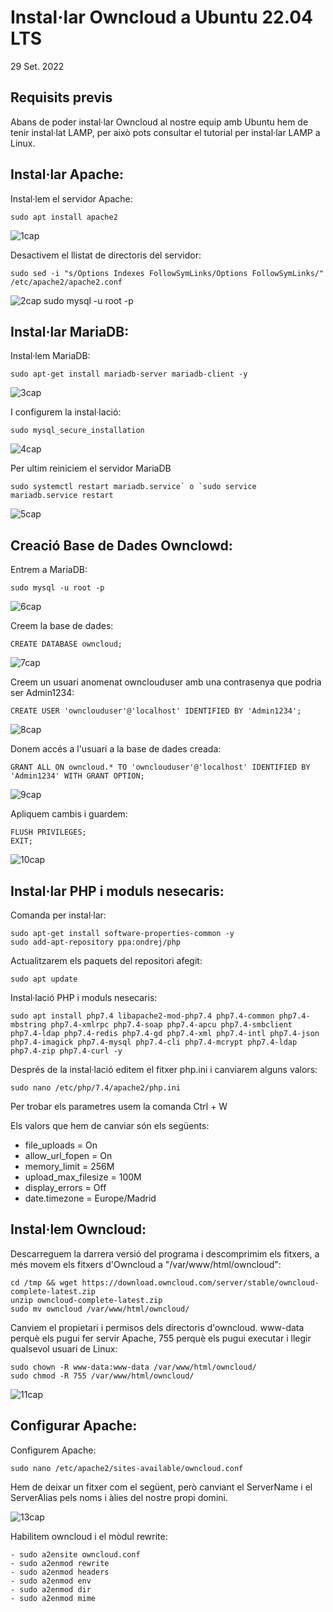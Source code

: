 # Instal·lar Owncloud a Ubuntu 22.04 LTS
29 Set. 2022

## Requisits previs
Abans de poder instal·lar Owncloud al nostre equip amb Ubuntu hem de tenir instal·lat LAMP, per això pots consultar el tutorial per instal·lar LAMP a Linux.

## Instal·lar Apache:
Instal·lem el servidor Apache:

```
sudo apt install apache2
```
![1cap](1.png)

Desactivem el llistat de directoris del servidor:

```
sudo sed -i "s/Options Indexes FollowSymLinks/Options FollowSymLinks/" /etc/apache2/apache2.conf
```
![2cap](2.png)
sudo mysql -u root -p
## Instal·lar MariaDB:
Instal·lem MariaDB:

```
sudo apt-get install mariadb-server mariadb-client -y
```
![3cap](3.png)

I configurem la instal·lació:

```
sudo mysql_secure_installation
```
![4cap](4.png)

Per ultim reiniciem el servidor MariaDB

```
sudo systemctl restart mariadb.service` o `sudo service mariadb.service restart
```
![5cap](5.png)

## Creació Base de Dades Ownclowd:

Entrem a MariaDB:

```
sudo mysql -u root -p
```
![6cap](6.png)

Creem la base de dades:

```
CREATE DATABASE owncloud;
```
![7cap](7.png)

Creem un usuari anomenat ownclouduser amb una contrasenya que podria ser Admin1234:

```
CREATE USER 'ownclouduser'@'localhost' IDENTIFIED BY 'Admin1234';
```
![8cap](8.png)

Donem accés a l'usuari a la base de dades creada:

```
GRANT ALL ON owncloud.* TO 'ownclouduser'@'localhost' IDENTIFIED BY 'Admin1234' WITH GRANT OPTION;
```
![9cap](9.png)

Apliquem cambis i guardem:

```
FLUSH PRIVILEGES;
EXIT;
```
![10cap](10.png)

## Instal·lar PHP i moduls nesecaris:

Comanda per instal·lar:

```
sudo apt-get install software-properties-common -y
sudo add-apt-repository ppa:ondrej/php
```
Actualitzarem els paquets del repositori afegit:

```
sudo apt update
```

Instal·lació PHP i moduls nesecaris:

```
sudo apt install php7.4 libapache2-mod-php7.4 php7.4-common php7.4-mbstring php7.4-xmlrpc php7.4-soap php7.4-apcu php7.4-smbclient php7.4-ldap php7.4-redis php7.4-gd php7.4-xml php7.4-intl php7.4-json php7.4-imagick php7.4-mysql php7.4-cli php7.4-mcrypt php7.4-ldap php7.4-zip php7.4-curl -y
```

Després de la instal·lació editem el fitxer php.ini i canviarem alguns valors:

```
sudo nano /etc/php/7.4/apache2/php.ini
```
Per trobar els parametres usem la comanda Ctrl + W

Els valors que hem de canviar són els següents:
- file_uploads = On
- allow_url_fopen = On
- memory_limit = 256M
- upload_max_filesize = 100M
- display_errors = Off
- date.timezone = Europe/Madrid
  
## Instal·lem Owncloud:
  
Descarreguem la darrera versió del programa i descomprimim els fitxers, a més movem els fitxers d'Owncloud a "/var/www/html/owncloud":
  
```
cd /tmp && wget https://download.owncloud.com/server/stable/owncloud-complete-latest.zip
unzip owncloud-complete-latest.zip
sudo mv owncloud /var/www/html/owncloud/
```

Canviem el propietari i permisos dels directoris d'owncloud. www-data perquè els pugui fer servir Apache, 755 perquè els pugui executar i llegir qualsevol usuari de Linux:

```
sudo chown -R www-data:www-data /var/www/html/owncloud/
sudo chmod -R 755 /var/www/html/owncloud/
```
![11cap](11.png)

## Configurar Apache:

Configurem Apache:

```
sudo nano /etc/apache2/sites-available/owncloud.conf
```
Hem de deixar un fitxer com el següent, però canviant el ServerName i el ServerAlias pels noms i àlies del nostre propi domini.

![13cap](13.png)

Habilitem owncloud i el mòdul rewrite:

```
- sudo a2ensite owncloud.conf
- sudo a2enmod rewrite
- sudo a2enmod headers
- sudo a2enmod env
- sudo a2enmod dir
- sudo a2enmod mime
```
